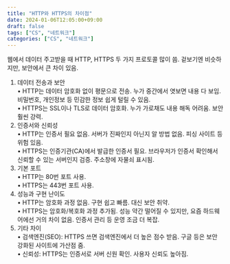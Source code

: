 ```yaml
---
title: "HTTP와 HTTPS의 차이점"
date: 2024-01-06T12:05:00+09:00
draft: false
tags: ["CS", "네트워크"]
categories: ["CS", "네트워크"]
---
```


웹에서 데이터 주고받을 때 HTTP, HTTPS 두 가지 프로토콜 많이 씀. 겉보기엔 비슷하지만, 보안에서 큰 차이 있음.

1. 데이터 전송과 보안\
   •	HTTP는 데이터 암호화 없이 평문으로 전송. 누가 중간에서 엿보면 내용 다 보임. 비밀번호, 개인정보 등 민감한 정보 쉽게 털릴 수 있음.\
   •	HTTPS는 SSL이나 TLS로 데이터 암호화. 누가 가로채도 내용 해독 어려움. 보안 훨씬 강력.
2. 인증서와 신뢰성\
   •	HTTP는 인증서 필요 없음. 서버가 진짜인지 아닌지 알 방법 없음. 피싱 사이트 등 위험 있음.\
   •	HTTPS는 인증기관(CA)에서 발급한 인증서 필요. 브라우저가 인증서 확인해서 신뢰할 수 있는 서버인지 검증. 주소창에 자물쇠 표시됨.
3. 기본 포트\
   •	HTTP는 80번 포트 사용.\
   •	HTTPS는 443번 포트 사용.
4. 성능과 구현 난이도\
   •	HTTP는 암호화 과정 없음. 구현 쉽고 빠름. 대신 보안 취약.\
   •	HTTPS는 암호화/복호화 과정 추가됨. 성능 약간 떨어질 수 있지만, 요즘 하드웨어에선 거의 차이 없음. 인증서 관리 등 운영 조금 더 복잡.
5. 기타 차이\
   •	검색엔진(SEO): HTTPS 쓰면 검색엔진에서 더 높은 점수 받음. 구글 등은 보안 강화된 사이트에 가산점 줌.\
   •	신뢰성: HTTPS는 인증서로 서버 신원 확인. 사용자 신뢰도 높아짐.
